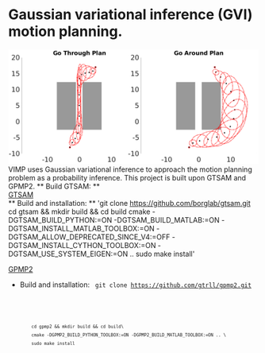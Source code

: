 
# Gaussian variational inference (GVI) motion planning.

![Planning using Gaussian variational inference (GVI)](comparison.png)
VIMP uses Gaussian variational inference to approach the motion planning problem as a probability inference. This project is built upon GTSAM and GPMP2.
 ** Build GTSAM: ** \
[GTSAM](https://github.com/borglab/gtsam)    
 ** Build and installation: **
   'git clone https://github.com/borglab/gtsam.git 
   cd gtsam && mkdir build && cd build
   cmake -DGTSAM_BUILD_PYTHON:=ON -DGTSAM_BUILD_MATLAB:=ON -DGTSAM_INSTALL_MATLAB_TOOLBOX:=ON -DGTSAM_ALLOW_DEPRECATED_SINCE_V4:=OFF -DGTSAM_INSTALL_CYTHON_TOOLBOX:=ON  -DGTSAM_USE_SYSTEM_EIGEN:=ON .. 
   sudo make install'
   </code> 
   
   [GPMP2](https://github.com/gtrll/gpmp2) 
  * Build and installation:
   <code> git clone https://github.com/gtrll/gpmp2.git <code>
   <code>
         cd gpmp2 && mkdir build && cd build\
         cmake -DGPMP2_BUILD_PYTHON_TOOLBOX:=ON -DGPMP2_BUILD_MATLAB_TOOLBOX:=ON .. \
         sudo make install 
   </code> 
